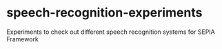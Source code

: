 # speech-recognition-experiments
Experiments to check out different speech recognition systems for SEPIA Framework
